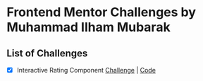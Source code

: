 # Frontend Mentor Challenges by Muhammad Ilham Mubarak

## List of Challenges

- [x] Interactive Rating Component [Challenge](https://www.frontendmentor.io/challenges/interactive-rating-component-koxpeBUmI) | [Code](https://github.com/milhamm/frontendmentor/tree/main/interactive-rating-component)
